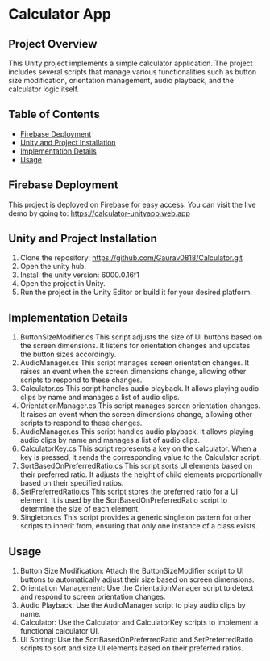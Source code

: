 # Calculator App


## Project Overview
This Unity project implements a simple calculator application. The project includes several scripts that manage various functionalities such as button size modification, orientation management, audio playback, and the calculator logic itself.

## Table of Contents
- [Firebase Deployment](#firebase-deployment)
- [Unity and Project Installation](#unity-and-project-installation)
- [Implementation Details](#implementation-details)
- [Usage](#usage)

## Firebase Deployment
This project is deployed on Firebase for easy access. You can visit the live demo by going to:
https://calculator-unityapp.web.app

## Unity and Project Installation
1. Clone the repository:
https://github.com/Gaurav0818/Calculator.git
2. Open the unity hub.
3. Install the unity version: 6000.0.16f1
4. Open the project in Unity.
5. Run the project in the Unity Editor or build it for your desired platform.

## Implementation Details
1. ButtonSizeModifier.cs
   This script adjusts the size of UI buttons based on the screen dimensions. It listens for orientation changes and updates the button sizes accordingly.
2. AudioManager.cs
   This script manages screen orientation changes. It raises an event when the screen dimensions change, allowing other scripts to respond to these changes.
3. Calculator.cs
   This script handles audio playback. It allows playing audio clips by name and manages a list of audio clips.
4. OrientationManager.cs
   This script manages screen orientation changes. It raises an event when the screen dimensions change, allowing other scripts to respond to these changes.
5. AudioManager.cs
   This script handles audio playback. It allows playing audio clips by name and manages a list of audio clips.
6. CalculatorKey.cs
   This script represents a key on the calculator. When a key is pressed, it sends the corresponding value to the Calculator script.
7. SortBasedOnPreferredRatio.cs
   This script sorts UI elements based on their preferred ratio. It adjusts the height of child elements proportionally based on their specified ratios.
8. SetPreferredRatio.cs
   This script stores the preferred ratio for a UI element. It is used by the SortBasedOnPreferredRatio script to determine the size of each element.
9. Singleton.cs
   This script provides a generic singleton pattern for other scripts to inherit from, ensuring that only one instance of a class exists.
## Usage
1. Button Size Modification: Attach the ButtonSizeModifier script to UI buttons to automatically adjust their size based on screen dimensions.
2. Orientation Management: Use the OrientationManager script to detect and respond to screen orientation changes.
3. Audio Playback: Use the AudioManager script to play audio clips by name.
4. Calculator: Use the Calculator and CalculatorKey scripts to implement a functional calculator UI.
5. UI Sorting: Use the SortBasedOnPreferredRatio and SetPreferredRatio scripts to sort and size UI elements based on their preferred ratios.


